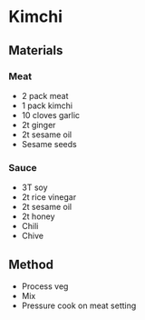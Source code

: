 # Kimchi
## Materials
### Meat
* 2 pack meat
* 1 pack kimchi
* 10 cloves garlic
* 2t ginger
* 2t sesame oil
* Sesame seeds

### Sauce
* 3T soy
* 2t rice vinegar
* 2t sesame oil
* 2t honey
* Chili
* Chive

## Method
* Process veg
* Mix
* Pressure cook on meat setting
